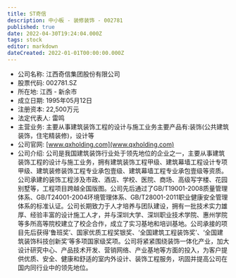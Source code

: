 ```yaml
---
title: ST奇信
description: 中小板 - 装修装饰 - 002781
published: true
date: 2022-04-30T19:24:04.000Z
tags: stock
editor: markdown
dateCreated: 2022-01-01T00:00:00.000Z
---
```


- 公司名称: 江西奇信集团股份有限公司
- 股票代码: 002781.SZ
- 所在地: 江西 - 新余市
- 成立日期: 1995年05月12日
- 注册资本: 22,500万元
- 法定代表人: 雷鸣
- 主营业务: 主要从事建筑装饰工程的设计与施工业务主要产品有:装饰(公共建筑装饰，住宅精装修)，设计等
- 公司官网: [www.qxholding.com](www.qxholding.com)
- 公司介绍: 公司是我国建筑装饰行业处于领先地位的企业之一，主要从事建筑装饰工程的设计与施工业务，拥有建筑装饰工程甲级、建筑幕墙工程设计专项甲级、建筑装修装饰工程专业承包壹级、建筑幕墙工程专业承包壹级等资质。公司承建的装饰工程涉及市政、酒店、学校、医院、商场、高级写字楼、花园别墅等，工程项目跨越全国版图。公司先后通过了GB/T19001-2008质量管理体系、GB/T24001-2004环境管理体系、GB/T28001-2011职业健康安全管理体系的标准认证。公司长期致力于人才培养与团队建设，拥有一批技术实力雄厚、经验丰富的设计施工人才，并与深圳大学、深圳职业技术学院、惠州学院等多所高等院校建立了校企合作，成立了实习基地和培训基地。公司承接的项目先后获得‘鲁班奖’、国家优质工程奖银奖、‘全国建筑工程装饰奖’、‘全国建筑装饰科技创新奖’等多项国家级奖项。公司将紧紧围绕装饰一体化产业，加大设计研究中心、产品技术开发、营销网络、产业基地等方面的投入，为客户提供优质、安全、健康和舒适的室内外设计、装饰工程服务，巩固并提高公司在国内同行业中的领先地位。


